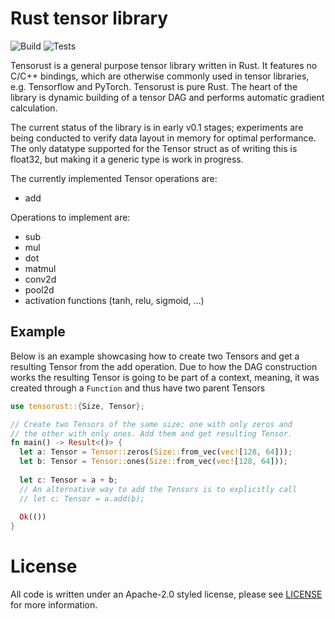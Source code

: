 # Rust tensor library
![Build](https://github.com/willeagren/tensorust/actions/workflows/rust-build.yml/badge.svg)
![Tests](https://github.com/willeagren/tensorust/actions/workflows/rust-tests.yml/badge.svg)


Tensorust is a general purpose tensor library written in Rust. It features no C/C++ bindings, which are otherwise commonly used in tensor libraries, e.g. Tensorflow and PyTorch. Tensorust is pure Rust. The heart of the library is dynamic building of a tensor DAG and performs automatic gradient calculation. 

The current status of the library is in early v0.1 stages; experiments are being conducted to verify data layout in memory for optimal performance. The only datatype supported for the Tensor struct as of writing this is float32, but making it a generic type is work in progress.

The currently implemented Tensor operations are:
- add

Operations to implement are:
- sub
- mul
- dot
- matmul
- conv2d
- pool2d
- activation functions (tanh, relu, sigmoid, ...)


## Example
Below is an example showcasing how to create two Tensors and get a resulting Tensor from the add operation. Due to how the DAG construction works the resulting Tensor is going to be part of a context, meaning, it was created through a `Function` and thus have two parent Tensors 
```rust
use tensorust::{Size, Tensor};

// Create two Tensors of the same size; one with only zeros and 
// the other with only ones. Add them and get resulting Tensor.
fn main() -> Result<()> {
  let a: Tensor = Tensor::zeros(Size::from_vec(vec![128, 64]));
  let b: Tensor = Tensor::ones(Size::from_vec(vec![128, 64]));
  
  let c: Tensor = a + b;
  // An alternative way to add the Tensors is to explicitly call
  // let c: Tensor = a.add(b);
  
  Ok(())
}
```


# License
All code is written under an Apache-2.0 styled license, please see [LICENSE](https://github.com/willeagren/tensorust/blob/main/LICENSE) for more information.

